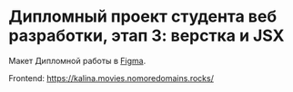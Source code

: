 # Дипломный проект студента веб разработки, этап 3: верстка и JSX

Макет Дипломной работы в [Figma](https://disk.yandex.ru/d/amxM9Z9X4hHsmw).

Frontend: https://kalina.movies.nomoredomains.rocks/